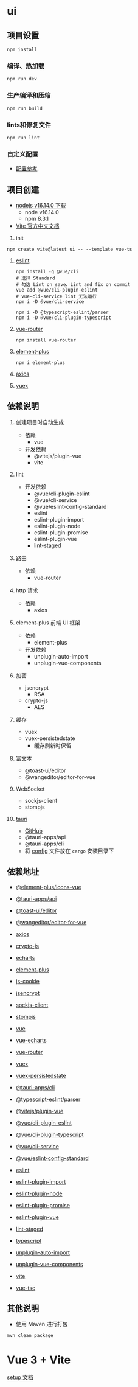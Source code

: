# ui

## 项目设置

```
npm install
```

### 编译、热加载

```
npm run dev
```

### 生产编译和压缩

```
npm run build
```

### lints和修复文件

```
npm run lint
```

### 自定义配置

- [配置参考](https://cli.vuejs.org/zh/config/index.html).

## 项目创建

- [nodejs v16.14.0 下载](https://nodejs.org/dist/v16.14.0/)
    - node v16.14.0
    - npm 8.3.1
- [Vite 官方中文文档](https://cn.vitejs.dev/guide/)

1. init

```shell
npm create vite@latest ui -- --template vue-ts
```

1. [eslint](https://eslint.vuejs.org/user-guide/#installation)
    ```shell
    npm install -g @vue/cli
    # 选择 Standard
    # 勾选 Lint on save、Lint and fix on commit
    vue add @vue/cli-plugin-eslint
    # vue-cli-service lint 无法运行
    npm i -D @vue/cli-service
    
    npm i -D @typescript-eslint/parser
    npm i -D @vue/cli-plugin-typescript
    ```

1. [vue-router](https://router.vuejs.org/installation.html)
    ```shell
    npm install vue-router
    ```

1. [element-plus](https://element-plus.gitee.io/zh-CN/guide/quickstart.html#%E6%8C%89%E9%9C%80%E5%AF%BC%E5%85%A5)
    ```shell
    npm i element-plus
    ```

1. [axios](https://www.npmjs.com/package/axios)

1. [vuex](https://www.npmjs.com/package/vuex)

## 依赖说明

1. 创建项目时自动生成
    - 依赖
        - vue
    - 开发依赖
        - @vitejs/plugin-vue
        - vite

1. lint
    - 开发依赖
        - @vue/cli-plugin-eslint
        - @vue/cli-service
        - @vue/eslint-config-standard
        - eslint
        - eslint-plugin-import
        - eslint-plugin-node
        - eslint-plugin-promise
        - eslint-plugin-vue
        - lint-staged

1. 路由
    - 依赖
        - vue-router

1. http 请求
    - 依赖
        - axios

1. element-plus 前端 UI 框架
    - 依赖
        - element-plus
    - 开发依赖
        - unplugin-auto-import
        - unplugin-vue-components

1. 加密
    - jsencrypt
        - RSA
    - crypto-js
        - AES

1. 缓存
    - vuex
    - vuex-persistedstate
        - 缓存刷新时保留

1. 富文本
    - @toast-ui/editor
    - @wangeditor/editor-for-vue

1. WebSocket
    - sockjs-client
    - stompjs

1. [tauri](https://tauri.studio)
    - [GitHub](https://github.com/tauri-apps/tauri)
    - @tauri-apps/api
    - @tauri-apps/cli
    - 将 [config](config) 文件放在 `cargo` 安装目录下

## 依赖地址

- [@element-plus/icons-vue](https://www.npmjs.com/package/@element-plus/icons-vue)
- [@tauri-apps/api](https://www.npmjs.com/package/@tauri-apps/api)
- [@toast-ui/editor](https://www.npmjs.com/package/@toast-ui/editor)
- [@wangeditor/editor-for-vue](https://www.npmjs.com/package/@wangeditor/editor-for-vue)
- [axios](https://www.npmjs.com/package/axios)
- [crypto-js](https://www.npmjs.com/package/crypto-js)
- [echarts](https://www.npmjs.com/package/echarts)
- [element-plus](https://www.npmjs.com/package/element-plus)
- [js-cookie](https://www.npmjs.com/package/js-cookie)
- [jsencrypt](https://www.npmjs.com/package/jsencrypt)
- [sockjs-client](https://www.npmjs.com/package/sockjs-client)
- [stompjs](https://www.npmjs.com/package/stompjs)
- [vue](https://www.npmjs.com/package/vue)
- [vue-echarts](https://www.npmjs.com/package/vue-echarts)
- [vue-router](https://www.npmjs.com/package/vue-router)
- [vuex](https://www.npmjs.com/package/vuex)
- [vuex-persistedstate](https://www.npmjs.com/package/vuex-persistedstate)

- [@tauri-apps/cli](https://www.npmjs.com/package/@tauri-apps/cli)
- [@typescript-eslint/parser](https://www.npmjs.com/package/@typescript-eslint/parser)
- [@vitejs/plugin-vue](https://www.npmjs.com/package/@vitejs/plugin-vue)
- [@vue/cli-plugin-eslint](https://www.npmjs.com/package/@vue/cli-plugin-eslint)
- [@vue/cli-plugin-typescript](https://www.npmjs.com/package/@vue/cli-plugin-typescript)
- [@vue/cli-service](https://www.npmjs.com/package/@vue/cli-service)
- [@vue/eslint-config-standard](https://www.npmjs.com/package/@vue/eslint-config-standard)
- [eslint](https://www.npmjs.com/package/eslint)
- [eslint-plugin-import](https://www.npmjs.com/package/eslint-plugin-import)
- [eslint-plugin-node](https://www.npmjs.com/package/eslint-plugin-node)
- [eslint-plugin-promise](https://www.npmjs.com/package/eslint-plugin-promise)
- [eslint-plugin-vue](https://www.npmjs.com/package/eslint-plugin-vue)
- [lint-staged](https://www.npmjs.com/package/lint-staged)
- [typescript](https://www.npmjs.com/package/typescript)
- [unplugin-auto-import](https://www.npmjs.com/package/unplugin-auto-import)
- [unplugin-vue-components](https://www.npmjs.com/package/unplugin-vue-components)
- [vite](https://www.npmjs.com/package/vite)
- [vue-tsc](https://www.npmjs.com/package/vue-tsc)

## 其他说明

- 使用 Maven 进行打包

```shell
mvn clean package
```

# Vue 3 + Vite

[setup 文档](https://v3.vuejs.org/api/sfc-script-setup.html#sfc-script-setup)
